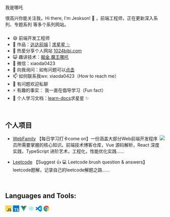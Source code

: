 我是哪吒

很高兴你能关注我，Hi there, I'm Jeskson! 👋 ，前端工程师，正在更新深入系列、专题系列 等多个系列网站。

### 

- 😄 前端开发工程师
- 🏡 作品：<a href="http://www.dadaqianduan.cn/#/" target="_blank">达达前端</a> | <a href="https://github.com/webVueBlog/vueblog" target="_blank">求星星 ✨</a>
- 🌱 热爱分享个人网站 <a href="https://www.1024bibi.com" target="_blank">1024bibi.com</a>
- 😺 趣讲技术：<a href="https://juejin.cn/user/1451011081249175" target="_blank">掘金 魔王哪吒</a>
- 💬 微信：xiaoda0423
- 💬 向我询问：如有问题可以[点击](https://github.com/webVueBlog/interview-answe/issues)
- 📫 如何联系我wx: xiaoda0423（How to reach me）
- 🤔 有问题欢迎私聊
- ⚡ 有趣的事实： 我一直在倡导学习（Fun fact）
- 📖 个人学习文档：[learn-docs](https://github.com/learn-docs)求星星 ✨

<br />

## 个人项目

<a href="#"><img src="https://media.giphy.com/media/SWoSkN6DxTszqIKEqv/giphy.gif" align="right" height="275" /></a>

- [WebFamily](https://github.com/webVueBlog/WebFamily)
【每日学习打卡come on】一份涵盖大部分Web前端开发程序员所需要掌握的核心知识。前端技术博客仓库，Vue 源码解析，React 深度实践，TypeScript 进阶艺术，工程化，性能优化实践……

- [Leetcode](https://github.com/webVueBlog/Leetcode)
【Suggest 👍  ‍💻 Leetcode brush question & answers】leetcode题解，记录自己的leetcode解题之路……

<br />

## Languages and Tools:

<code><img height="20" src="https://raw.githubusercontent.com/github/explore/80688e429a7d4ef2fca1e82350fe8e3517d3494d/topics/javascript/javascript.png"></code>
<code><img height="20" src="https://raw.githubusercontent.com/github/explore/80688e429a7d4ef2fca1e82350fe8e3517d3494d/topics/typescript/typescript.png"></code>
<code><img height="20" src="https://raw.githubusercontent.com/github/explore/80688e429a7d4ef2fca1e82350fe8e3517d3494d/topics/vue/vue.png"></code>
<code><img height="20" src="https://raw.githubusercontent.com/github/explore/80688e429a7d4ef2fca1e82350fe8e3517d3494d/topics/react/react.png"></code>
<code><img height="20" src="https://raw.githubusercontent.com/github/explore/80688e429a7d4ef2fca1e82350fe8e3517d3494d/topics/visual-studio-code/visual-studio-code.png"></code>
<code><img height="20" src="https://raw.githubusercontent.com/github/explore/80688e429a7d4ef2fca1e82350fe8e3517d3494d/topics/chrome/chrome.png"></code>
